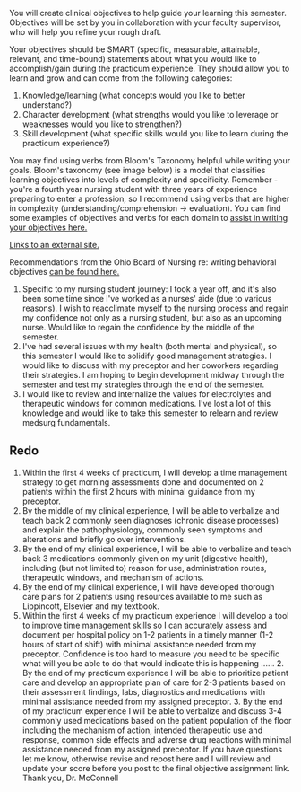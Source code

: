 You will create clinical objectives to help guide your learning this semester. Objectives will be set by you in collaboration with your faculty supervisor, who will help you refine your rough draft.

Your objectives should be SMART (specific, measurable, attainable, relevant, and time-bound) statements about what you would like to accomplish/gain during the practicum experience. They should allow you to learn and grow and can come from the following categories:

1. Knowledge/learning (what concepts would you like to better understand?)
2. Character development (what strengths would you like to leverage or weaknesses would you like to strengthen?)
3. Skill development (what specific skills would you like to learn during the practicum experience?)

You may find using verbs from Bloom's Taxonomy helpful while writing your goals. Bloom's taxonomy (see image below) is a model that classifies learning objectives into levels of complexity and specificity. Remember - you're a fourth year nursing student with three years of experience preparing to enter a profession, so I recommend using verbs that are higher in complexity (understanding/comprehension -> evaluation). You can find some examples of objectives and verbs for each domain to [assist in writing your objectives here.](https://www.evms.edu/education/medical_programs/doctor_of_medicine/instructor_tools/learning/developing_objectives/blooms_taxonomy/#:~:text=The%20New%20Bloom's%20Taxonomy%20is,analysis%2C%20evaluation%2C%20and%20creation.) 

[Links to an external site.](https://www.evms.edu/education/medical_programs/doctor_of_medicine/instructor_tools/learning/developing_objectives/blooms_taxonomy/#:~:text=The%20New%20Bloom's%20Taxonomy%20is,analysis%2C%20evaluation%2C%20and%20creation.)

Recommendations from the Ohio Board of Nursing re: writing behavioral objectives [can be found here.](https://canvas.case.edu/courses/40484/files/7154878?wrap=1 "Individual Clinical Behavioral Objectives OBN Recommendations.pdf")

1. Specific to my nursing student journey: I took a year off, and it's also been some time since I've worked as a nurses' aide (due to various reasons). I wish to reacclimate myself to the nursing process and regain my confidence not only as a nursing student, but also as an upcoming nurse. Would like to regain the confidence by the middle of the semester. 
2. I've had several issues with my health (both mental and physical), so this semester I would like to solidify good management strategies. I would like to discuss with my preceptor and her coworkers regarding their strategies. I am hoping to begin development midway through the semester and test my strategies through the end of the semester. 
3. I would like to review and internalize the values for electrolytes and therapeutic windows for common medications. I've lost a lot of this knowledge and would like to take this semester to relearn and review medsurg fundamentals. 
## Redo
1. Within the first 4 weeks of practicum, I will develop a time management strategy to get morning assessments done and documented on 2 patients within the first 2 hours with minimal guidance from my preceptor. 
2. By the middle of my clinical experience, I will be able to verbalize and teach back 2 commonly seen diagnoses (chronic disease processes) and explain the pathophysiology, commonly seen symptoms and alterations and briefly go over interventions. 
3. By the end of my clinical experience, I will be able to verbalize and teach back 3 medications commonly given on my unit (digestive health), including (but not limited to) reason for use, administration routes, therapeutic windows, and mechanism of actions. 
4. By the end of my clinical experience, I will have developed thorough care plans for 2 patients using resources available to me such as Lippincott, Elsevier and my textbook.  
5. Within the first 4 weeks of my practicum experience I will develop a tool to improve time management skills so I can accurately assess and document per hospital policy on 1-2 patients in a timely manner (1-2 hours of start of shift) with minimal assistance needed from my preceptor. Confidence is too hard to measure you need to be specific what will you be able to do that would indicate this is happening ...... 2. By the end of my practicum experience I will be able to prioritize patient care and develop an appropriate plan of care for 2-3 patients based on their assessment findings, labs, diagnostics and medications with minimal assistance needed from my assigned preceptor. 3. By the end of my practicum experience I will be able to verbalize and discuss 3-4 commonly used medications based on the patient population of the floor including the mechanism of action, intended therapeutic use and response, common side effects and adverse drug reactions with minimal assistance needed from my assigned preceptor. If you have questions let me know, otherwise revise and repost here and I will review and update your score before you post to the final objective assignment link. Thank you, Dr. McConnell
